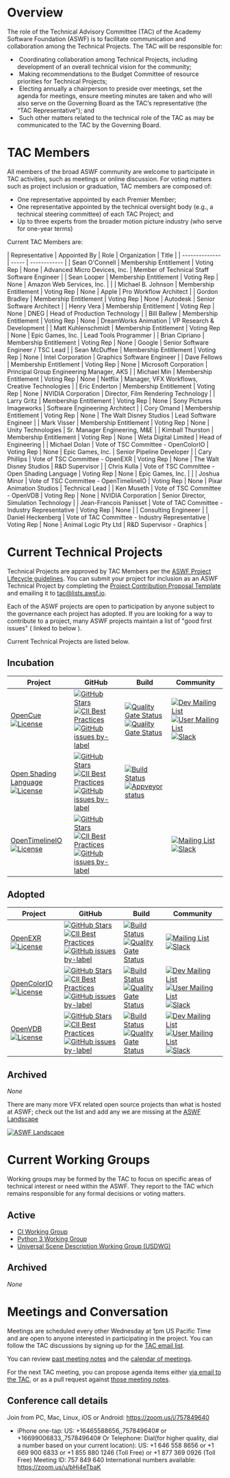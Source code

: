 # Overview

The role of the Technical Advisory Committee (TAC) of the Academy Software Foundation (ASWF) is to facilitate communication and collaboration among the Technical Projects. The TAC will be responsible for:

*  Coordinating collaboration among Technical Projects, including development of an overall technical vision for the community;
*  Making recommendations to the Budget Committee of resource priorities for Technical Projects;
*  Electing annually a chairperson to preside over meetings, set the agenda for meetings, ensure meeting minutes are taken and who will also serve on the Governing Board as the TAC’s representative (the “TAC Representative”); and
*  Such other matters related to the technical role of the TAC as may be communicated to the TAC by the Governing Board.

# TAC Members

All members of the broad ASWF community are welcome to participate in TAC activities, such as meetings or online discussion. For voting matters such as project inclusion or graduation, TAC members are composed of:

* One representative appointed by each Premier Member;
* One representative appointed by the technical oversight body (e.g., a technical steering committee) of each TAC Project; and
* Up to three experts from the broader motion picture industry (who serve for one-year terms)

Current TAC Members are:

| Representative | Appointed By | Role | Organization | Title |
| -------------- | ----- | ------------ |
|  Sean O'Connell | Membership Entitlement | Voting Rep | None | Advanced Micro Devices, Inc. | Member of Technical Staff Software Engineer |
|  Sean Looper | Membership Entitlement | Voting Rep | None | Amazon Web Services, Inc. |  |
|  Michael B. Johnson | Membership Entitlement | Voting Rep | None | Apple | Pro Workflow Architect |
|  Gordon Bradley | Membership Entitlement | Voting Rep | None | Autodesk | Senior Software Architect |
|  Henry Vera | Membership Entitlement | Voting Rep | None | DNEG | Head of Production Technology |
|  Bill Ballew | Membership Entitlement | Voting Rep | None | DreamWorks Animation | VP Research & Development |
|  Matt Kuhlenschmidt | Membership Entitlement | Voting Rep | None | Epic Games, Inc. | Lead Tools Programmer |
|  Brian Cipriano | Membership Entitlement | Voting Rep | None | Google | Senior Software Engineer / TSC Lead |
|  Sean McDuffee | Membership Entitlement | Voting Rep | None | Intel Corporation | Graphics Software Engineer |
|  Dave Fellows | Membership Entitlement | Voting Rep | None | Microsoft Corporation | Principal Group Engineering Manager, AKS |
|  Michael Min | Membership Entitlement | Voting Rep | None | Netflix | Manager, VFX Workflows, Creative Technologies |
|  Eric Enderton | Membership Entitlement | Voting Rep | None | NVIDIA Corporation | Director, Film Rendering Technology |
|  Larry Gritz | Membership Entitlement | Voting Rep | None | Sony Pictures Imageworks | Software Engineering Architect |
|  Cory Omand | Membership Entitlement | Voting Rep | None | The Walt Disney Studios | Lead Software Engineer |
|  Mark Visser | Membership Entitlement | Voting Rep | None | Unity Technologies | Sr. Manager Engineering, M&E |
|  Kimball Thurston | Membership Entitlement | Voting Rep | None | Weta Digital  Limited | Head of Engineering |
|  Michael Dolan | Vote of TSC Committee - OpenColorIO | Voting Rep | None | Epic Games, Inc. | Senior Pipeline Developer |
|  Cary Phillips | Vote of TSC Committee - OpenEXR | Voting Rep | None | The Walt Disney Studios | R&D Supervisor |
|  Chris Kulla | Vote of TSC Committee - Open Shading Language | Voting Rep | None | Epic Games, Inc. |  |
|  Joshua Minor | Vote of TSC Committee - OpenTimelineIO | Voting Rep | None | Pixar Animation Studios | Technical Lead |
|  Ken Museth | Vote of TSC Committee - OpenVDB | Voting Rep | None | NVIDIA Corporation | Senior Director, Simulation Technology |
|  Jean-Francois Panisset | Vote of TAC Committee - Industry Representative | Voting Rep | None |  | Consulting Engineeer |
|  Daniel Heckenberg | Vote of TAC Committee - Industry Representative | Voting Rep | None | Animal Logic Pty Ltd | R&D Supervisor - Graphics |

# Current Technical Projects

Technical Projects are approved by TAC Members per the [ASWF Project Lifecycle guidelines](https://github.com/AcademySoftwareFoundation/tac/blob/master/process/lifecycle.md). You can submit your project for inclusion as an ASWF Technical Project by completing the [Project Contribution Proposal Template](https://github.com/AcademySoftwareFoundation/tac/blob/master/process/proposal_template.md) and emailing it to tac@lists.awsf.io.

Each of the ASWF projects are open to participation by anyone subject to the governance each project has adopted. If you are looking for a way to contribute to a project, many ASWF projects maintain a list of "good first issues" ( linked to below ).

Current Technical Projects are listed below.

## Incubation 

| Project | GitHub | Build | Community |
|--|--|--|--|
| [OpenCue](https://github.com/AcademySoftwareFoundation/OpenCue) [![License](https://img.shields.io/github/license/AcademySoftwareFoundation/OpenCue)](https://github.com/AcademySoftwareFoundation/OpenCue/blob/master/LICENSE) | [![GitHub Stars](https://img.shields.io/github/stars/AcademySoftwareFoundation/OpenCue)](https://github.com/AcademySoftwareFoundation/OpenCue) [![CII Best Practices](https://bestpractices.coreinfrastructure.org/projects/2837/badge)](https://bestpractices.coreinfrastructure.org/projects/2837) [![GitHub issues by-label](https://img.shields.io/github/issues/AcademySoftwareFoundation/OpenCue/good%20first%20issue)](https://github.com/AcademySoftwareFoundation/OpenCue/issues?q=is%3Aissue+is%3Aopen+label%3A%22good+first+issue%22) | [![Quality Gate Status](https://sonarcloud.io/api/project_badges/measure?project=AcademySoftwareFoundation_OpenCue&metric=alert_status)](https://sonarcloud.io/dashboard?id=AcademySoftwareFoundation_OpenCue) [![Quality Gate Status](https://sonarcloud.io/api/project_badges/measure?project=AcademySoftwareFoundation_OpenCue_Cuebot&metric=alert_status)](https://sonarcloud.io/dashboard?id=AcademySoftwareFoundation_OpenCue_Cuebot) | [![Dev Mailing List](https://img.shields.io/badge/dev%20mailing%20list-subscribe-blue)](https://lists.aswf.io/g/opencue-dev) [![User Mailing List](https://img.shields.io/badge/user%20mailing%20list-subscribe-blue)](https://lists.aswf.io/g/opencue-user) [![Slack](https://slack.aswf.io/badge.svg)](https://slack.aswf.io)
| [Open Shading Language](https://github.com/imageworks/openshadinglanguage) [![License](https://img.shields.io/github/license/imageworks/openshadinglanguage)](https://github.com/imageworks/openshadinglanguage/blob/master/LICENSE) | [![GitHub Stars](https://img.shields.io/github/stars/imageworks/openshadinglanguage)](https://github.com/imageworks/openshadinglanguage) [![CII Best Practices](https://bestpractices.coreinfrastructure.org/projects/3061/badge)](https://bestpractices.coreinfrastructure.org/projects/3061) [![GitHub issues by-label](https://img.shields.io/github/issues/imageworks/openshadinglanguage/good%20first%20issue)](https://github.com/imageworks/openshadinglanguage/issues?q=is%3Aissue+is%3Aopen+label%3A%22good+first+issue%22) | [![Build Status](https://travis-ci.org/imageworks/OpenShadingLanguage.svg?branch=master)](https://travis-ci.org/imageworks/OpenShadingLanguage) [![Appveyor status](https://ci.appveyor.com/api/projects/status/github/imageworks/openshadinglanguage?svg=true&branch=master)](https://ci.appveyor.com/project/lgritz/openshadinglanguage) |
| [OpenTimelineIO](http://opentimeline.io/) [![License](https://img.shields.io/github/license/PixarAnimationStudios/OpenTimelineIO)](https://github.com/PixarAnimationStudios/OpenTimelineIO/blob/master/LICENSE.txt) | [![GitHub Stars](https://img.shields.io/github/stars/PixarAnimationStudios/OpenTimelineIO)](https://github.com/PixarAnimationStudios/OpenTimelineIO) [![CII Best Practices](https://bestpractices.coreinfrastructure.org/projects/2288/badge)](https://bestpractices.coreinfrastructure.org/projects/2288) [![GitHub issues by-label](https://img.shields.io/github/issues/PixarAnimationStudios/OpenTimelineIO/good%20first%20issue)](https://github.com/PixarAnimationStudios/OpenTimelineIO/issues?q=is%3Aissue+is%3Aopen+label%3A%22good+first+issue%22) | | [![Mailing List](https://img.shields.io/badge/mailing%20list-subscribe-blue)](https://lists.aswf.io/g/otio-discussion) [![Slack](https://slack.aswf.io/badge.svg)](https://slack.aswf.io)

## Adopted
| Project | GitHub | Build | Community |
|--|--|--|--|
| [OpenEXR](http://www.openexr.com/) [![License](https://img.shields.io/github/license/AcademySoftwareFoundation/openexr)](https://github.com/AcademySoftwareFoundation/openexr/blob/master/LICENSE.md) | [![GitHub Stars](https://img.shields.io/github/stars/AcademySoftwareFoundation/openexr)](https://github.com/AcademySoftwareFoundation/openexr) [![CII Best Practices](https://bestpractices.coreinfrastructure.org/projects/2799/badge)](https://bestpractices.coreinfrastructure.org/projects/2799) [![GitHub issues by-label](https://img.shields.io/github/issues/AcademySoftwareFoundation/openexr/good%20first%20issue)](https://github.com/AcademySoftwareFoundation/openexr/issues?q=is%3Aissue+is%3Aopen+label%3A%22good+first+issue%22) | [![Build Status](https://dev.azure.com/academysoftwarefoundation/Academy%20Software%20Foundation/_apis/build/status/academysoftwarefoundation.openexr)](https://dev.azure.com/academysoftwarefoundation/Academy%20Software%20Foundation/_build?definitionId=4&branchName=master) [![Quality Gate Status](https://sonarcloud.io/api/project_badges/measure?project=AcademySoftwareFoundation_openexr&metric=alert_status)](https://sonarcloud.io/dashboard?id=AcademySoftwareFoundation_openexr) | [![Mailing List](https://img.shields.io/badge/mailing%20list-subscribe-blue)](https://lists.aswf.io/g/openexr-dev) [![Slack](https://slack.aswf.io/badge.svg)](https://slack.aswf.io)
| [OpenColorIO](http://opencolorio.org/) [![License](https://img.shields.io/github/license/AcademySoftwareFoundation/OpenColorIO)](https://github.com/AcademySoftwareFoundation/OpenColorIO/blob/master/LICENSE) | [![GitHub Stars](https://img.shields.io/github/stars/AcademySoftwareFoundation/OpenColorIO)](https://github.com/AcademySoftwareFoundation/OpenColorIO) [![CII Best Practices](https://bestpractices.coreinfrastructure.org/projects/2612/badge)](https://bestpractices.coreinfrastructure.org/projects/2612) [![GitHub issues by-label](https://img.shields.io/github/issues/AcademySoftwareFoundation/OpenColorIO/good%20first%20issue)](https://github.com/AcademySoftwareFoundation/OpenColorIO/issues?q=is%3Aissue+is%3Aopen+label%3A%22good+first+issue%22) | [![Build Status](https://dev.azure.com/academysoftwarefoundation/Academy%20Software%20Foundation/_apis/build/status/academysoftwarefoundation.opencolorio)](https://dev.azure.com/academysoftwarefoundation/Academy%20Software%20Foundation/_build?definitionId=3&branchName=master) [![Quality Gate Status](https://sonarcloud.io/api/project_badges/measure?project=AcademySoftwareFoundation_OpenColorIO&metric=alert_status)](https://sonarcloud.io/dashboard?id=AcademySoftwareFoundation_OpenColorIO) | [![Dev Mailing List](https://img.shields.io/badge/dev%20mailing%20list-subscribe-blue)](https://lists.aswf.io/g/ocio-dev) [![User Mailing List](https://img.shields.io/badge/user%20mailing%20list-subscribe-blue)](https://lists.aswf.io/g/ocio-user) [![Slack](https://slack.aswf.io/badge.svg)](https://slack.aswf.io)
| [OpenVDB](https://openvdb.org) [![License](https://img.shields.io/github/license/AcademySoftwareFoundation/OpenVDB)](https://github.com/AcademySoftwareFoundation/OpenVDB/blob/master/LICENSE) | [![GitHub Stars](https://img.shields.io/github/stars/AcademySoftwareFoundation/OpenVDB)](https://github.com/AcademySoftwareFoundation/OpenVDB) [![CII Best Practices](https://bestpractices.coreinfrastructure.org/projects/2774/badge)](https://bestpractices.coreinfrastructure.org/projects/2774) [![GitHub issues by-label](https://img.shields.io/github/issues/AcademySoftwareFoundation/OpenVDB/good%20first%20issue)](https://github.com/AcademySoftwareFoundation/OpenVDB/issues?q=is%3Aissue+is%3Aopen+label%3A%22good+first+issue%22) | [![Build Status](https://dev.azure.com/academysoftwarefoundation/Academy%20Software%20Foundation/_apis/build/status/academysoftwarefoundation.openvdb)](https://dev.azure.com/academysoftwarefoundation/Academy%20Software%20Foundation/_build?definitionId=1&_a=summary) [![Quality Gate Status](https://sonarcloud.io/api/project_badges/measure?project=AcademySoftwareFoundation_openvdb&metric=alert_status)](https://sonarcloud.io/dashboard?id=AcademySoftwareFoundation_openvdb) | [![Dev Mailing List](https://img.shields.io/badge/dev%20mailing%20list-subscribe-blue)](https://lists.aswf.io/g/openvdb-dev) [![User Mailing List](https://img.shields.io/badge/user%20mailing%20list-subscribe-blue)](https://lists.aswf.io/g/openvdb-user) [![Slack](https://slack.aswf.io/badge.svg)](https://slack.aswf.io)

## Archived 

_None_

There are many more VFX related open source projects than what is hosted at ASWF; check out the list and add any we are missing at the [ASWF Landscape](https://landscape.aswf.io)

[![ASWF Landscape](https://landscape.aswf.io/images/landscape.png)](https://landscape.aswf.io)

# Current Working Groups

Working groups may be formed by the TAC to focus on specific areas of technical interest or need within the ASWF.  They report to the TAC which remains responsible for any formal decisions or voting matters.

## Active

- [CI Working Group](meetings/CI-workinggroup)
- [Python 3 Working Group](https://github.com/AcademySoftwareFoundation/wg-python3)
- [Universal Scene Description Working Group (USDWG)](https://github.com/AcademySoftwareFoundation/wg-usd)

## Archived

_None_

# Meetings and Conversation

Meetings are scheduled every other Wednesday at 1pm US Pacific Time and are open to anyone interested in participating in the project. You can follow the TAC discussions by signing up for the [TAC email list](https://lists.aswf.io/g/tac).

You can review [past meeting notes](/meetings) and the [calendar of meetings](https://lists.aswf.io/calendar).

For the next TAC meeting, you can propose agenda items either [via email to the TAC](mailto:tac@lists.aswf.io), or as a pull request against [those meeting notes](/meetings).

## Conference call details

Join from PC, Mac, Linux, iOS or Android: https://zoom.us/j/757849640

* iPhone one-tap: US: +16465588656,,757849640#  or +16699006833,,757849640#
Or Telephone:
    Dial(for higher quality, dial a number based on your current location):
        US: +1 646 558 8656  or +1 669 900 6833  or +1 855 880 1246 (Toll Free) or +1 877 369 0926 (Toll Free)
    Meeting ID: 757 849 640
    International numbers available: https://zoom.us/u/bHi4eTbaK
